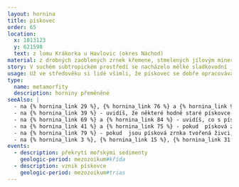 ```yaml
---
layout: hornina
title: pískovec
order: 65
location:
  x: 1013123
  y: 621598
  text: z lomu Krákorka u Havlovic (okres Náchod)
material: z drobných zaoblených zrnek křemene, stmelených jílovým minerálem kaolinitem
story: V suchém subtropickém prostředí se nacházelo mělké sladkovodní jezero, v němž se ukládaly vrstvy písku. Po mokrém písku na okraji jezera občas přeběhli malí dvounozí dinosauři. Později do oblasti proniklo moře a sladkovodní triasové pískovce překryly vrstvy svrchnokřídových mořských sedimentů. Ještě později eroze křídové sedimenty odstranila a triasové pískovce se opět objevily na povrchu. 
usage: Už ve středověku si lidé všimli, že pískovec se dobře opracovává. Ručně z něj tesali kvádry, které se používaly na stavbách. Můžete je vidět například ve zdech nedalekého hradu Vízmburku. Těžba pískovců pokračuje i dnes. Bloky horniny se opatrně bez použití trhavin odlamují od skalního masívu. Pak je ručně opracovávají  kameníci. Štípou je podle vrstevních ploch na různě silné desky, které se pak řežou nebo štípají na požadované rozměry. Pískovcové desky se nejčastěji  používají jako venkovní dlažba nebo na ozdobné zdivo.
type:
  name: metamorfity
  description: horniny přeměněné
seeAlso: |
  - na {% hornina_link 29 %}, {% hornina_link 76 %} a {% hornina_link 91 %} - uvidíš, že pískovce vznikaly i na jiných místech a v jiných obdobích a že mohou vypadat různě
  - na {% hornina_link 39 %} - uvidíš, že některé hodně staré pískovce mohou být tvrdší než žula
  - na {% hornina_link 69 %} a {% hornina_link 84 %} - uvidíš, co s pískovcem udělá metamorfóza
  - na {% hornina_link 41 %} a {% hornina_link 75 %} - pokud  písková zrnka vznikla z úlomků starších  hornin, nehovoříme o pískovci, ale o drobě
  - na {% hornina_link 79 %} - pokud  jsou písková zrnka tvořená živci, nehovoříme o pískovci, ale o arkóze
  - na {% hornina_link 3 %}, {% hornina_link 15 %}, {% hornina_link 31 %}, {% hornina_link 43 %} a {% hornina_link 93 %} - pokud hornina obsahuje více než 25 % ůlomků větších než 2 mm, není to pískovec, ale slepenec
events:
  - description: překrytí mořskými sedimenty
    geologic-period: mezozoikum#křída
  - description: vznik pískovce
    geologic-period: mezozoikum#trias
---
```


